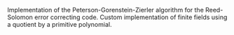 Implementation of the Peterson-Gorenstein-Zierler algorithm for the Reed-Solomon error correcting code. Custom implementation of finite fields using a quotient by a primitive polynomial.
